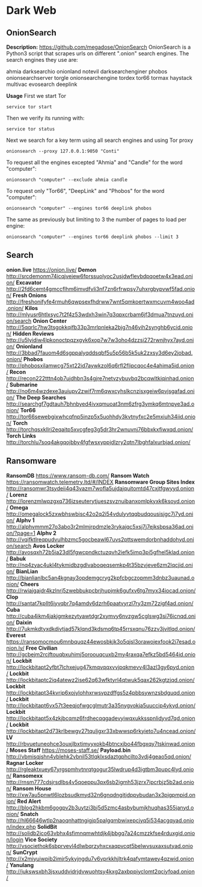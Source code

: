 # Dark Web

## OnionSearch

**Description:** https://github.com/megadose/OnionSearch OnionSearch is a Python3 script that scrapes urls on different ".onion" search engines. The search engines they use are: 

ahmia
darksearchio
onionland
notevil
darksearchenginer
phobos
onionsearchserver
torgle
onionsearchengine
tordex
tor66
tormax
haystack
multivac
evosearch
deeplink

**Usage**
First we start Tor

`service tor start`

Then we verify its running with:

`service tor status`

Next we search for a key term using all search engines and using Tor proxy

`onionsearch --proxy 127.0.0.1:9050 "Conti"`

To request all the engines excepted "Ahmia" and "Candle" for the word "computer":

`onionsearch "computer" --exclude ahmia candle`

To request only "Tor66", "DeepLink" and "Phobos" for the word "computer":

`onionsearch "computer" --engines tor66 deeplink phobos`

The same as previously but limiting to 3 the number of pages to load per engine:

`onionsearch "computer" --engines tor66 deeplink phobos --limit 3`


## Search

**onion.live** https://onion.live/
**Demon** http://srcdemonm74icqjvejew6fprssuolyoc2usjdwflevbdpqoetw4x3ead.onion/
**Excavator** http://2fd6cemt4gmccflhm6imvdfvli3nf7zn6rfrwpsy7uhxrgbypvwf5fad.onion/
**Fresh Onions** http://freshonifyfe4rmuh6qwpsexfhdrww7wnt5qmkoertwxmcuvm4woo4ad.onion/
**Kilos** http://mlyusr6htlxsyc7t2f4z53wdxh3win7q3qpxcrbam6jf3dmua7tnzuyd.onion/search
**Onion Center** http://5qqrlc7hw3tsgokkqifb33p3mrlpnleka2bjg7n46vih2synghb6ycid.onion/
**Hidden Reviews** http://u5lyidiw4lpkonoctpqzxgyk6xop7w7w3oho4dzzsi272rwnjhyx7ayd.onion/
**Onionland** http://3bbad7fauom4d6sgppalyqddsqbf5u5p56b5k5uk2zxsy3d6ey2jobad.onion/
**Phobos** http://phobosxilamwcg75xt22id7aywkzol6q6rfl2flipcqoc4e4ahima5id.onion/
**Recon** http://recon222tttn4ob7ujdhbn3s4gjre7netvzybuvbq2bcqwltkiqinhad.onion/
**Submarine** http://no6m4wzdexe3auiupv2zwif7rm6qwxcyhslkcnzisxgeiw6pvjsgafad.onion/
**The Deep Searches** http://searchgf7gdtauh7bhnbyed4ivxqmuoat3nm6zfrg3ymkq6mtnpye3ad.onion/
**Tor66** http://tor66sewebgixwhcqfnp5inzp5x5uohhdy3kvtnyfxc2e5mxiuh34iid.onion/
**Torch** http://torchqsxkllrj2eqaitp5xvcgfeg3g5dr3hr2wnuvnj76bbxkxfiwxqd.onion/
**Torch Links** http://torchlu7soq4akgqojbby4fgfwsxyppjdlzry2qtn7lbghfalxurbjad.onion/




## Ransomware

**RansomDB** https://www.ransom-db.com/
**Ransom Watch** https://ransomwatch.telemetry.ltd/#/INDEX
**Ransomware Group Sites Index** http://ransomwr3tsydeii4q43vazm7wofla5ujdajquitomtd47cxjtfgwyyd.onion/
**Lorenz** http://lorenzmlwpzgxq736jzseuterytjueszsvznuibanxomlpkyxk6ksoyd.onion/
**Omega** http://omegalock5zxwbhswbisc42o2q2i54vdulyvtqqbudqousisjgc7j7yd.onion/
**Alphv 1** http://alphvmmm27o3abo3r2mlmjrpdmzle3rykajqc5xsj7j7ejksbpsa36ad.onion/?page=1
**Alphv 2** http://vqifktlreqpudvulhbzmc5gocbeawl67uvs2pttswemdorbnhaddohyd.onion/search
**Avos Locker** http://avosqxh72b5ia23dl5fgwcpndkctuzqvh2iefk5imp3pi5gfhel5klad.onion/
**Babuk** http://nq4zyac4ukl4tykmidbzgdlvaboqeqsemkp4t35bzvjeve6zm2lqcjid.onion/
**BianLian** http://bianlianlbc5an4kgnay3opdemgcryg2kpfcbgczopmm3dnbz3uaunad.onion/
**Cheers** http://rwiajgajdr4kzlnrj5zwebbukpcbrjhupjmk6gufxv6tg7myx34iocad.onion/
**Clop** http://santat7kpllt6iyvqbr7q4amdv6dzrh6paatvyrzl7ry3zm72zigf4ad.onion/
**Cuba** http://cuba4ikm4jakjgmkezytyawtdgr2xymvy6nvzgw5cglswg3si76icnqd.onion/
**Daixin** http://7ukmkdtyxdkdivtjad57klqnd3kdsmq6tp45rrsxqnu76zzv3jvitlqd.onion/
**Everest** https://ransomocmou6mnbquqz44ewosbkjk3o5qjsl3orawojexfook2j7esad.onion.ly/
**Free Civilian** http://gcbejm2rcjftouqbxuhimj5oroouqcuxb2my4raxqa7efkz5bd5464id.onion/
**Lockbit** http://lockbitapt2yfbt7lchxejug47kmqvqqxvvjpqkmevv4l3azl3gy6pyd.onion/
**Lockbit** http://lockbitaptc2iq4atewz2ise62q63wfktyrl4qtwuk5qax262kgtzjqd.onion/
**Lockbit** http://lockbitapt34kvrip6xojylohhxrwsvpzdffgs5z4pbbsywnzsbdguqd.onion/
**Lockbit** http://lockbitapt6vx57t3eeqjofwgcglmutr3a35nygvokja5uuccip4ykyd.onion/
**Lockbit** http://lockbitapt5x4zkjbcqmz6frdhecqqgadevyiwqxukksspnlidyvd7qd.onion/
**Lockbit** http://lockbitapt2d73krlbewgv27tquljgxr33xbwwsp6rkyieto7u4ncead.onion/
**LV** http://rbvuetuneohce3ouxjlbxtimyyxokb4btncxjbo44fbgxqy7tskinwad.onion/
**Moses Staff** https://moses-staff.se/
**Payload.bin** http://vbmisqjshn4yblehk2vbnil53tlqklxsdaztgphcilto3vdj4geao5qd.onion/
**Ragnar Locker** http://rgleaktxuey67yrgspmhvtnrqtgogur35lwdrup4d3igtbm3pupc4lyd.onion/
**Ransomexx** http://rnsm777cdsjrsdlbs4v5qoeppu3px6sb2igmh53jzrx7ipcrbjz5b2ad.onion/
**Ransom House** http://xw7au5pnwtl6lozbsudkmyd32n6gnqdngitjdppybudan3x3pjgpmpid.onion/
**Red Alert** http://blog2hkbm6gogpv2b3uytzi3bj5d5zmc4asbybumjkhuqhas355janyd.onion/
**Snatch** http://hl66646wtlp2naoqnhattngigjp5palgqmbwixepcjyq5i534acgqyad.onion/index.php
**SolidBit** http://solidb2jco63vbhx4sfimnqmwhtdjk4jbbgq7a24cmzzkfse4rduxgid.onion/login
**Vice Society** http://vsociethok6sbprvevl4dlwbqrzyhxcxaqpvcqt5belwvsuxaxsutyad.onion/
**SunCrypt** http://x2miyuiwpib2imjr5ykyjngdu7v6vprkkhjltrk4qafymtawey4qzwid.onion/
**Yanulang** http://jukswsxbh3jsxuddvidrjdvwuohtsy4kxg2axbppiyclomt2qciyfoad.onion/





